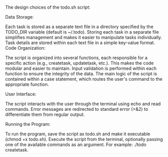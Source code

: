 The design choices of the todo.sh script:

Data Storage:

Each task is stored as a separate text file in a directory specified by the TODO_DIR variable (default is ~/.todo). Storing each task in a separate file simplifies management and makes it easier to manipulate tasks individually.
Task details are stored within each text file in a simple key-value format.
Code Organization:

The script is organized into several functions, each responsible for a specific action (e.g., createtask, updatetask, etc.). This makes the code modular and easier to maintain.
Input validation is performed within each function to ensure the integrity of the data.
The main logic of the script is contained within a case statement, which routes the user's command to the appropriate function.

User Interface:

The script interacts with the user through the terminal using echo and read commands.
Error messages are redirected to standard error (>&2) to differentiate them from regular output.

Running the Program:

To run the program, save the script as todo.sh and make it executable (chmod +x todo.sh).
Execute the script from the terminal, optionally passing one of the available commands as an argument. 
For example: ./todo createtask.









